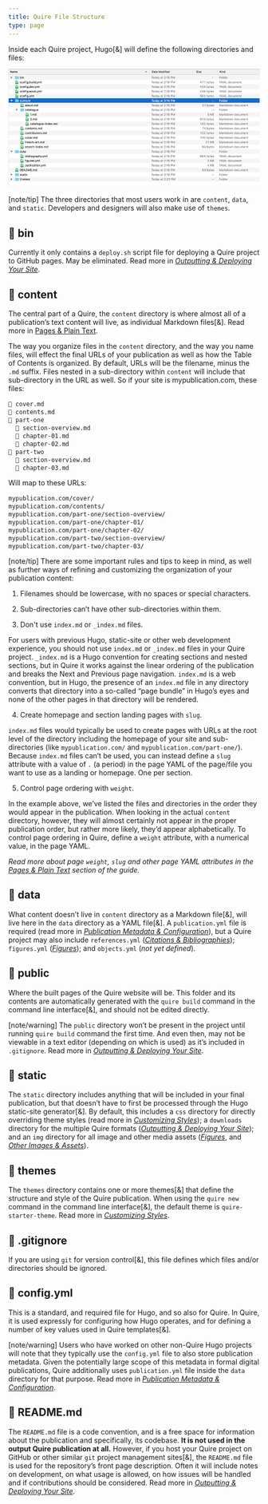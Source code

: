 ```yaml
---
title: Quire File Structure
type: page
---
```


Inside each Quire project, Hugo[&] will define the following directories and files:

![Quire File Structure](../images/quire-file-structure.png)

[note/tip] The three directories that most users work in are `content`, `data`, and `static`. Developers and designers will also make use of `themes`.

## 📁 bin

Currently it only contains a `deploy.sh` script file for deploying a Quire project to GitHub pages. May be eliminated. Read more in [*Outputting & Deploying Your Site*](content/guide/output.md).

## 📁 content

The central part of a Quire, the `content` directory is where almost all of a publication’s text content will live, as individual Markdown files[&]. Read more in [Pages & Plain Text](content/guide/text.md).

The way you organize files in the `content` directory, and the way you name files, will effect the final URLs of your publication as well as how the Table of Contents is organized. By default, URLs will be the filename, minus the `.md` suffix. Files nested in a sub-directory within `content` will include that sub-directory in the URL as well. So if your site is mypublication.com, these files:

```
📄 cover.md
📄 contents.md
📁 part-one
  📄 section-overview.md
  📄 chapter-01.md
  📄 chapter-02.md
📁 part-two
  📄 section-overview.md
  📄 chapter-03.md
```

Will map to these URLs:

```
mypublication.com/cover/
mypublication.com/contents/
mypublication.com/part-one/section-overview/
mypublication.com/part-one/chapter-01/
mypublication.com/part-one/chapter-02/
mypublication.com/part-two/section-overview/
mypublication.com/part-two/chapter-03/
```

[note/tip] There are some important rules and tips to keep in mind, as well as further ways of refining and customizing the organization of your publication content:

1. Filenames should be lowercase, with no spaces or special characters.

2. Sub-directories can’t have other sub-directories within them.

3. Don't use `index.md` or `_index.md` files.

  For users with previous Hugo, static-site or other web development experience, you should not use `index.md` or `_index.md` files in your Quire project. `_index.md` is a Hugo convention for creating sections and nested sections, but in Quire it works against the linear ordering of the publication and breaks the Next and Previous page navigation. `index.md` is a web convention, but in Hugo, the presence of an `index.md` file in any directory converts that directory into a so-called “page bundle” in Hugo’s eyes and none of the other pages in that directory will be rendered.

4. Create homepage and section landing pages with `slug`.

  `index.md` files would typically be used to create pages with URLs at the root level of the directory including the homepage of your site and sub-directories (like `mypublication.com/` and `mypublication.com/part-one/`). Because `index.md` files can’t be used, you can instead define a `slug` attribute with a value of `.` (a period) in the page YAML of the page/file you want to use as a landing or homepage. One per section.

5. Control page ordering with `weight`.

  In the example above, we’ve listed the files and directories in the order they would appear in the publication. When looking in the actual `content` directory, however, they will almost certainly not appear in the proper publication order, but rather more likely, they’d appear alphabetically. To control page ordering in Quire, define a `weight` attribute, with a numerical value, in the page YAML.

*Read more about page `weight`, `slug` and other page YAML attributes in the [Pages & Plain Text](../text.md) section of the guide.*

## 📁 data

What content doesn’t live in `content` directory as a Markdown file[&], will live here in the `data` directory as a YAML file[&]. A `publication.yml` file is required (read more in [*Publication Metadata & Configuration*](content/guide/metadata.md)), but a Quire project may also include `references.yml` ([*Citations & Bibliographies*](content/guide/bibliographies.md)); `figures.yml` ([*Figures*](content/guide/figures.md)); and `objects.yml` (*not yet defined*).

## 📁 public

Where the built pages of the Quire website will be. This folder and its contents are automatically generated with the `quire build` command in the command line interface[&], and should not be edited directly.

[note/warning] The `public` directory won’t be present in the project until running `quire build` command the first time. And even then, may not be viewable in a text editor (depending on which is used) as it’s included in `.gitignore`. Read more in [*Outputting & Deploying Your Site*](content/guide/output.md).

## 📁 static

The `static` directory includes anything that will be included in your final publication, but that doesn’t have to first be processed through the Hugo static-site generator[&]. By default, this includes a `css` directory for directly overriding theme styles (read more in [*Customizing Styles*](content/guide/styles.md)); a `downloads` directory for the multiple Quire formats ([*Outputting & Deploying Your Site*](content/guide/output.md)); and an `img` directory for all image and other media assets ([*Figures*](content/guide/figures.md), and [*Other Images & Assets*](content/guide/assets.md)).

## 📁 themes

The `themes` directory contains one or more themes[&] that define the structure and style of the Quire publication. When using the `quire new` command in the command line interface[&], the default theme is `quire-starter-theme`. Read more in [*Customizing Styles*](content/guide/styles.md).

## 📄 .gitignore

If you are using `git` for version control[&], this file defines which files and/or directories should be ignored.

## 📄 config.yml

This is a standard, and required file for Hugo, and so also for Quire. In Quire, it is used expressly for configuring how Hugo operates, and for defining a number of key values used in Quire templates[&].

[note/warning] Users who have worked on other non-Quire Hugo projects will note that they typically use the `config.yml` file to also store publication metadata. Given the potentially large scope of this metadata in formal digital publications, Quire additionally uses `publication.yml` file inside the `data` directory for that purpose. Read more in [*Publication Metadata & Configuration*](content/guide/metadata.md).

## 📄 README.md

The `README.md` file is a code convention, and is a free space for information about the publication and specifically, its codebase. **It is not used in the output Quire publication at all.** However, if you host your Quire project on GitHub or other similar `git` project management sites[&], the `README.md` file is used for the repository’s front page description. Often it will include notes on development, on what usage is allowed, on how issues will be handled and if contributions should be considered. Read more in [*Outputting & Deploying Your Site*](content/guide/output.md).
